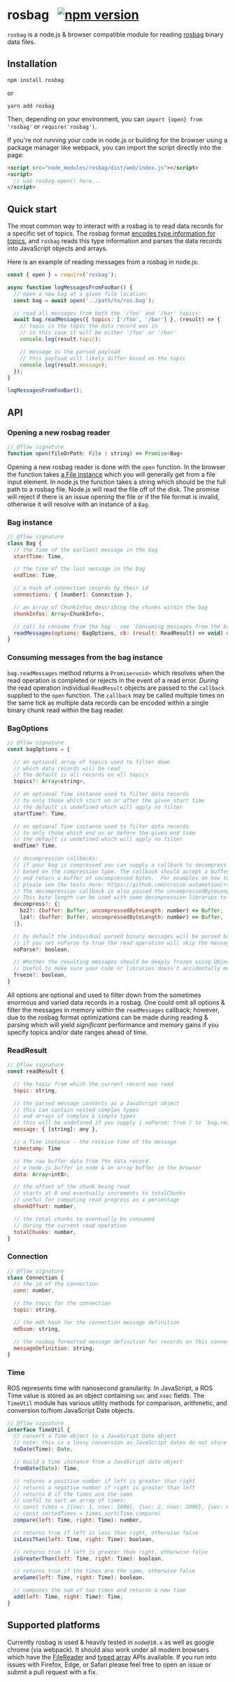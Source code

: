 # rosbag &nbsp; [![npm version](https://img.shields.io/npm/v/rosbag.svg?style=flat)](https://www.npmjs.com/package/rosbag)

`rosbag` is a node.js & browser compatible module for reading [rosbag](http://wiki.ros.org/rosbag) binary data files.

## Installation

```
npm install rosbag
```

or

```
yarn add rosbag
```

Then, depending on your environment, you can `import {open} from 'rosbag'` or `require('rosbag')`.

If you're not running your code in node.js or building for the browser using a package manager like webpack, you can import the script directly into the page:

```html
<script src="node_modules/rosbag/dist/web/index.js"></script>
<script>
  // use rosbag.open() here...
</script>
```

## Quick start

The most common way to interact with a rosbag is to read data records for a specific set of topics. The rosbag format [encodes type information for topics](http://wiki.ros.org/msg), and `rosbag` reads this type information and parses the data records into JavaScript objects and arrays.

Here is an example of reading messages from a rosbag in node.js:

```js
const { open } = require('rosbag');

async function logMessagesFromFooBar() {
  // open a new bag at a given file location:
  const bag = await open('../path/to/ros.bag');

  // read all messages from both the '/foo' and '/bar' topics:
  await bag.readMessages({ topics: ['/foo', '/bar'] }, (result) => {
    // topic is the topic the data record was in
    // in this case it will be either '/foo' or '/bar'
    console.log(result.topic);

    // message is the parsed payload
    // this payload will likely differ based on the topic
    console.log(result.message);
  });
}

logMessagesFromFooBar();
```

## API

### Opening a new rosbag reader

```js
// @flow signature
function open(fileOrPath: File | string) => Promise<Bag>
```

Opening a new rosbag reader is done with the `open` function. In the browser the function takes [a File instance](https://developer.mozilla.org/en-US/docs/Web/API/File) which you will generally get from a file input element. In node.js the function takes a string which should be the full path to a rosbag file. Node.js will read the file off of the disk. The promise will reject if there is an issue opening the file or if the file format is invalid, otherwise it will resolve with an instance of a `Bag`.

### Bag instance

```js
// @flow signature
class Bag {
  // the time of the earliest message in the bag
  startTime: Time,

  // the time of the last message in the bag
  endTime: Time,

  // a hash of connection records by their id
  connections: { [number]: Connection },

  // an array of ChunkInfos describing the chunks within the bag
  chunkInfos: Array<ChunkInfo>,

  // call to consume from the bag - see 'Consuming messages from the bag instance' below
  readMessages(options: BagOptions, cb: (result: ReadResult) => void) => Promise<void>
}
```

### Consuming messages from the bag instance

`bag.readMessages` method returns a `Promise<void>` which resolves when the read operation is completed or rejects in the event of a read error. _During_ the read operation individual `ReadResult` objects are passed to the `callback` supplied to the `open` function. The `callback` may be called multiple times on the same tick as multiple data records can be encoded within a single binary chunk read within the bag reader.

### BagOptions

```js
// @flow signature
const bagOptions = {

  // an optional array of topics used to filter down
  // which data records will be read
  // the default is all records on all topics
  topics?: Array<string>,

  // an optional Time instance used to filter data records
  // to only those which start on or after the given start time
  // the default is undefined which will apply no filter
  startTime?: Time,

  // an optional Time instance used to filter data records
  // to only those which end on or before the given end time
  // the default is undefined which will apply no filter
  endTime? Time,

  // decompression callbacks:
  // if your bag is compressed you can supply a callback to decompress it
  // based on the compression type. The callback should accept a buffer of compressed bytes
  // and return a buffer of uncompressed bytes.  For examples on how to decompress lz4 and bz2 compressed bags
  // please see the tests here: https://github.com/cruise-automation/rosbag.js/blob/545529344c8c2a0b3a3126646d065043c2d67d84/src/bag.test.js#L167-L192
  // The decompression callback is also passed the uncompressedByteLength which is stored in the bag.
  // This byte length can be used with some decompression libraries to increase decompression efficiency.
  decompress?: {|
    bz2?: (buffer: Buffer, uncompressedByteLength: number) => Buffer,
    lz4?: (buffer: Buffer, uncompressedByteLength: number) => Buffer,
  |},

  // by default the individual parsed binary messages will be parsed based on their [ROS message definition](http://wiki.ros.org/msg)
  // if you set noParse to true the read operation will skip the message parsing step
  noParse?: boolean,

  // Whether the resulting messages should be deeply frozen using Object.freeze(). (default: false)
  // Useful to make sure your code or libraries doesn't accidentally mutate bag messages.
  freeze?: boolean,
}
```

All options are optional and used to filter down from the sometimes enormous and varied data records in a rosbag. One could omit all options & filter the messages in memory within the `readMessages` callback; however, due to the rosbag format optimizations can be made during reading & parsing which will yield _significant_ performance and memory gains if you specify topics and/or date ranges ahead of time.

### ReadResult

```js
// @flow signature
const readResult {

  // the topic from which the current record was read
  topic: string,

  // the parsed message contents as a JavaScript object
  // this can contain nested complex types
  // and arrays of complex & simple types
  // this will be undefined if you supply { noParse: true } to `bag.readMessages`
  message: { [string]: any },

  // a Time instance - the receive time of the message
  timestamp: Time

  // the raw buffer data from the data record
  // a node.js buffer in node & an array buffer in the browser
  data: Array<int8>,

  // the offset of the chunk being read
  // starts at 0 and eventually increments to totalChunks
  // useful for computing read progress as a percentage
  chunkOffset: number,

  // the total chunks to eventually be consumed
  // during the current read operation
  totalChunks: number,
}
```

### Connection

```js
// @flow signature
class Connection {
  // the id of the connection
  conn: number,

  // the topic for the connection
  topic: string,

  // the md5 hash for the connection message definition
  md5sum: string,

  // the rosbag formatted message definition for records on this connection's topic
  messageDefinition: string,
}
```

### Time

ROS represents time with nanosecond granularity. In JavaScript, a ROS Time value is stored as an object containing `sec` and `nsec` fields. The `TimeUtil` module has various utility methods for comparison, arithmetic, and conversion to/from JavaScript Date objects.

```js
// @flow signature
interface TimeUtil {
  // convert a Time object to a JavaScript Date object
  // note: this is a lossy conversion as JavaScript dates do not store nanoseconds
  toDate(Time): Date,

  // build a time instance from a JavaScript date object
  fromDate(Date): Time,

  // returns a positive number if left is greater than right
  // returns a negative number if right is greater than left
  // returns 0 if the times are the same
  // useful to sort an array of times:
  // const times = [{sec: 1, nsec: 1000}, {sec: 2, nsec: 2000}, {sec: 0, nsec: 100}]
  // const sortedTimes = times.sort(Time.compare)
  compare(left: Time, right: Time): number,

  // returns true if left is less than right, otherwise false
  isLessThan(left: Time, right: Time): boolean,

  // returns true if left is greater than right, otherwise false
  isGreaterThan(left: Time, right: Time): boolean,

  // returns true if the times are the same, otherwise false
  areSame(left: Time, right: Time): boolean,

  // computes the sum of two times and returns a new time
  add(left: Time, right: Time): Time,
}
```

## Supported platforms

Currently rosbag is used & heavily tested in `node@10.x` as well as google chrome (via webpack).  It should also work under all modern browsers which have the [FileReader](https://caniuse.com/#feat=filereader) and [typed array](https://caniuse.com/#feat=typedarrays) APIs available.  If you run into issues with Firefox, Edge, or Safari please feel free to open an issue or submit a pull request with a fix.
